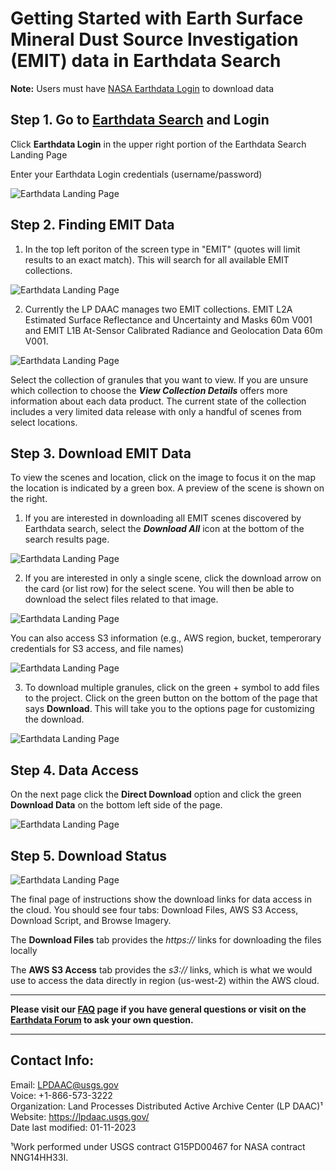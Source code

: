 # Getting Started with Earth Surface Mineral Dust Source Investigation (EMIT) data in Earthdata Search

**Note:** Users must have [NASA Earthdata Login](https://urs.earthdata.nasa.gov/home) to download data

## Step 1. Go to [Earthdata Search](https://search.earthdata.nasa.gov/search) and Login

Click **Earthdata Login** in the upper right portion of the Earthdata Search Landing Page

Enter your Earthdata Login credentials (username/password)  

![Earthdata Landing Page](https://i.imgur.com/CMzS6kA.jpeg)

## Step 2. Finding EMIT Data

1. In the top left poriton of the screen type in "EMIT" (quotes will limit results to an exact match). This will search for all available EMIT collections.

![Earthdata Landing Page](https://i.imgur.com/UeuG3bd.jpeg)

2. Currently the LP DAAC manages two EMIT collections.
EMIT L2A Estimated Surface Reflectance and Uncertainty and Masks 60m V001 and EMIT L1B At-Sensor Calibrated Radiance and Geolocation Data 60m V001.

![Earthdata Landing Page](https://i.imgur.com/j2zWRR2.png)

Select the collection of granules that you want to view. If you are unsure which collection to choose the ***View Collection Details*** offers more information about each data product. The current state of the collection includes a very limited data release with only a handful of scenes from select locations.

## Step 3. Download EMIT Data

To view the scenes and location, click on the image to focus it on the map the location is indicated by a green box. A preview of the scene is shown on the right.

1. If you are interested in downloading all EMIT scenes discovered by Earthdata search, select the ***Download All*** icon at the bottom of the search results page.

![Earthdata Landing Page](https://i.imgur.com/YjcAZvU.png)

2. If you are interested in only a single scene, click the download arrow on the card (or list row) for the select scene. You will then be able to download the select files related to that image.

![Earthdata Landing Page](https://i.imgur.com/cdOsgm3.png)

You can also access S3 information (e.g., AWS region, bucket, temperorary credentials for S3 access, and file names)

![Earthdata Landing Page](https://i.imgur.com/Y4jVdD0.png)

3. To download multiple granules, click on the green + symbol to add files to the project. Click on the green button on the bottom of the page that says **Download**. This will take you to the options page for customizing the download.

![Earthdata Landing Page](https://i.imgur.com/ouESYWJ.png)

## Step 4. Data Access

On the next page click the **Direct Download** option and click the green **Download Data** on the bottom left side of the page.

![Earthdata Landing Page](https://i.imgur.com/NuoENO8.png)

## Step 5. Download Status

![Earthdata Landing Page](https://i.imgur.com/T3sbhau.png)

The final page of instructions show the download links for data access in the cloud. You should see four tabs: Download Files, AWS S3 Access, Download Script, and Browse Imagery.

The **Download Files** tab provides the *https://* links for downloading the files locally

The **AWS S3 Access** tab provides the  *s3://* links, which is what we would use to access the data directly in region (us-west-2) within the AWS cloud.  

---

**Please visit our [FAQ](https://forum.earthdata.nasa.gov/) page if you have general questions or visit on the [Earthdata Forum](https://forum.earthdata.nasa.gov/) to ask your own question.**

---

## Contact Info:  

Email: LPDAAC@usgs.gov  
Voice: +1-866-573-3222  
Organization: Land Processes Distributed Active Archive Center (LP DAAC)¹  
Website: <https://lpdaac.usgs.gov/>  
Date last modified: 01-11-2023  

¹Work performed under USGS contract G15PD00467 for NASA contract NNG14HH33I.  
